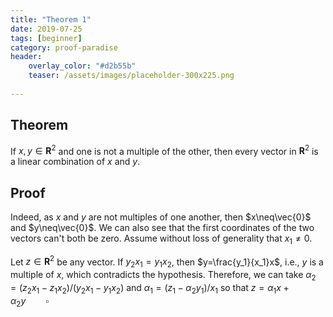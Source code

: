 ```yaml
---
title: "Theorem 1"
date: 2019-07-25
tags: [beginner]
category: proof-paradise
header:
    overlay_color: "#d2b55b"
    teaser: /assets/images/placeholder-300x225.png
    
---
```


## Theorem

If $x,y\in \mathbf{R}^2$ and one is not a multiple of the other, then every vector in $\mathbf{R}^2$ is a linear combination of $x$ and $y$.

<!--more-->

## Proof

Indeed, as $x$ and $y$ are not multiples of one another, then $x\neq\vec{0}$ and $y\neq\vec{0}$. We can also see that the first coordinates of the two vectors can't both be zero. Assume without loss of generality that $x_1\neq0$.

Let $z\in \mathbf{R}^2$ be any vector. If $y_2x_1=y_1x_2$, then $y=\frac{y_1}{x_1}x$, i.e., $y$ is a multiple of $x$, which contradicts the hypothesis. Therefore, we can take $\alpha_2=(z_2x_1-z_1x_2)/(y_2x_1-y_1x_2)$ and $\alpha_1=(z_1-\alpha_2y_1)/x_1$ so that $z=\alpha_1x+\alpha_2y\qquad\square$

